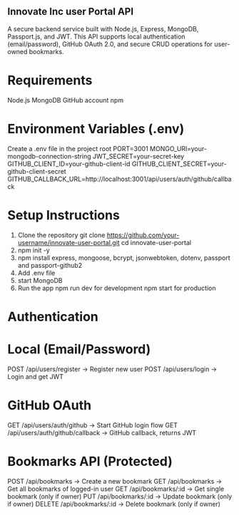## Innovate Inc user Portal API
A secure backend service built with Node.js, Express, MongoDB, Passport.js, and JWT.
This API supports local authentication (email/password), GitHub OAuth 2.0, and secure CRUD operations for user-owned bookmarks.

# Requirements
Node.js
MongoDB
GitHub account 
npm

# Environment Variables (.env)
Create a .env file in the project root
PORT=3001
MONGO_URI=your-mongodb-connection-string
JWT_SECRET=your-secret-key
GITHUB_CLIENT_ID=your-github-client-id
GITHUB_CLIENT_SECRET=your-github-client-secret
GITHUB_CALLBACK_URL=http://localhost:3001/api/users/auth/github/callback

# Setup Instructions
1. Clone the repository
   git clone https://github.com/your-username/innovate-user-portal.git
   cd innovate-user-portal
2. npm init -y
3. npm install express, mongoose, bcrypt, jsonwebtoken, dotenv, passport and passport-github2
4. Add .env file
5. start MongoDB 
6.  Run the app 
    npm run dev  for development
    npm start    for production

# Authentication
# Local (Email/Password)

POST /api/users/register → Register new user
POST /api/users/login → Login and get JWT

# GitHub OAuth

GET /api/users/auth/github → Start GitHub login flow
GET /api/users/auth/github/callback → GitHub callback, returns JWT

# Bookmarks API (Protected)

POST /api/bookmarks → Create a new bookmark
GET /api/bookmarks → Get all bookmarks of logged-in user
GET /api/bookmarks/:id → Get single bookmark (only if owner)
PUT /api/bookmarks/:id → Update bookmark (only if owner)
DELETE /api/bookmarks/:id → Delete bookmark (only if owner)